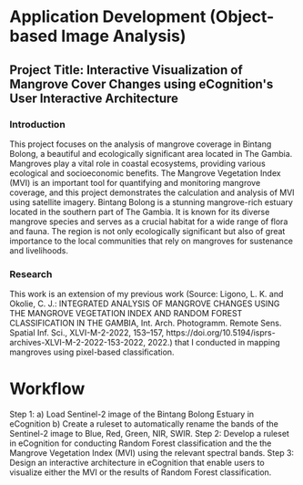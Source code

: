 # Application Development (Object-based Image Analysis)
## Project Title: Interactive Visualization of Mangrove Cover Changes using eCognition's User Interactive Architecture
<h3>Introduction </h3>
This project focuses on the analysis of mangrove coverage in Bintang Bolong, a beautiful and ecologically significant area located in The Gambia. Mangroves play a vital role in coastal ecosystems, providing various ecological and socioeconomic benefits. The Mangrove Vegetation Index (MVI) is an important tool for quantifying and monitoring mangrove coverage, and this project demonstrates the calculation and analysis of MVI using satellite imagery. Bintang Bolong is a stunning mangrove-rich estuary located in the southern part of The Gambia. It is known for its diverse mangrove species and serves as a crucial habitat for a wide range of flora and fauna. The region is not only ecologically significant but also of great importance to the local communities that rely on mangroves for sustenance and livelihoods.

<h3> Research </h3>
This work is an extension of my previous work (Source: Ligono, L. K. and Okolie, C. J.: INTEGRATED ANALYSIS OF MANGROVE CHANGES USING THE MANGROVE VEGETATION INDEX AND RANDOM FOREST CLASSIFICATION IN THE GAMBIA, Int. Arch. Photogramm. Remote Sens. Spatial Inf. Sci., XLVI-M-2-2022, 153–157, https://doi.org/10.5194/isprs-archives-XLVI-M-2-2022-153-2022, 2022.) that I conducted in mapping mangroves using pixel-based classification.

# Workflow

Step 1: a) Load Sentinel-2 image of the Bintang Bolong Estuary in eCognition b) Create a ruleset to automatically rename the bands of the Sentinel-2 image to Blue, Red, Green, NIR, SWIR.
Step 2: Develop a ruleset in eCognition for conducting Random Forest classification and the the Mangrove Vegetation Index (MVI) using the relevant spectral bands.
Step 3: Design an interactive architecture in eCognition that enable users to visualize either the MVI or the results of Random Forest classification. 

